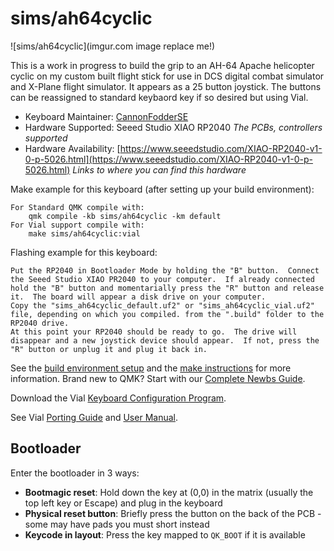 # sims/ah64cyclic

![sims/ah64cyclic](imgur.com image replace me!)

This is a work in progress to build the grip to an AH-64 Apache helicopter cyclic on my custom built flight stick for use in DCS digital combat simulator and X-Plane flight simulator.  It appears as a 25 button joystick.  The buttons can be reassigned to standard keybaord key if so desired but using Vial.

* Keyboard Maintainer: [CannonFodderSE](https://github.com/CannonFodderSE)
* Hardware Supported: Seeed Studio XIAO RP2040 
                        *The PCBs, controllers supported*
* Hardware Availability: [https://www.seeedstudio.com/XIAO-RP2040-v1-0-p-5026.html](https://www.seeedstudio.com/XIAO-RP2040-v1-0-p-5026.html)
                        *Links to where you can find this hardware*

Make example for this keyboard (after setting up your build environment):

    For Standard QMK compile with:
        qmk compile -kb sims/ah64cyclic -km default
    For Vial support compile with:
        make sims/ah64cyclic:vial

Flashing example for this keyboard:

    Put the RP2040 in Bootloader Mode by holding the "B" button.  Connect the Seeed Studio XIAO PR2040 to your computer.  If already connected hold the "B" button and momentarially press the "R" button and release it.  The board will appear a disk drive on your computer.
    Copy the "sims_ah64cyclic_default.uf2" or "sims_ah64cyclic_vial.uf2" file, depending on which you compiled. from the ".build" folder to the RP2040 drive.
    At this point your RP2040 should be ready to go.  The drive will disappear and a new joystick device should appear.  If not, press the "R" button or unplug it and plug it back in.
    
See the [build environment setup](https://docs.qmk.fm/#/getting_started_build_tools) and the [make instructions](https://docs.qmk.fm/#/getting_started_make_guide) for more information. Brand new to QMK? Start with our [Complete Newbs Guide](https://docs.qmk.fm/#/newbs).

Download the Vial [Keyboard Configuration Program](https://get.vial.today/download/).  

See Vial [Porting Guide](https://get.vial.today/docs/) and [User Manual](https://get.vial.today/manual/).

## Bootloader

Enter the bootloader in 3 ways:

* **Bootmagic reset**: Hold down the key at (0,0) in the matrix (usually the top left key or Escape) and plug in the keyboard
* **Physical reset button**: Briefly press the button on the back of the PCB - some may have pads you must short instead
* **Keycode in layout**: Press the key mapped to `QK_BOOT` if it is available
